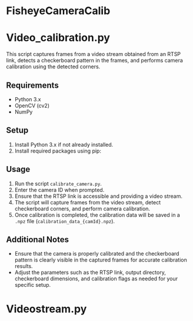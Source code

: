 # FisheyeCameraCalib

# Video_calibration.py
This script captures frames from a video stream obtained from an RTSP link, detects a checkerboard pattern in the frames, and performs camera calibration using the detected corners.

## Requirements

- Python 3.x
- OpenCV (cv2)
- NumPy

## Setup

1. Install Python 3.x if not already installed.
2. Install required packages using pip:

## Usage

1. Run the script `calibrate_camera.py`.
2. Enter the camera ID when prompted.
3. Ensure that the RTSP link is accessible and providing a video stream.
4. The script will capture frames from the video stream, detect checkerboard corners, and perform camera calibration.
5. Once calibration is completed, the calibration data will be saved in a `.npz` file (`calibration_data_{camId}.npz`).

## Additional Notes

- Ensure that the camera is properly calibrated and the checkerboard pattern is clearly visible in the captured frames for accurate calibration results.
- Adjust the parameters such as the RTSP link, output directory, checkerboard dimensions, and calibration flags as needed for your specific setup.

# Videostream.py


